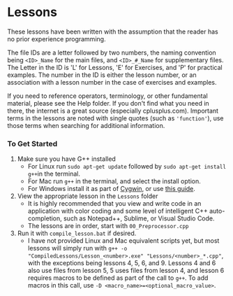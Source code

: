 # Lessons

These lessons have been written with the assumption that the reader has no prior experience programming.

The file IDs are a letter followed by two numbers, the naming convention being ```<ID>_Name``` for the main files, and ```<ID>_#_Name``` for supplementary files. The Letter in the ID is 'L' for Lessons, 'E' for Exercises, and 'P' for practical examples. The number in the ID is either the lesson number, or an association with a lesson number in the case of exercises and examples.

If you need to reference operators, terminology, or other fundamental material, please see the Help folder. If you don't find what you need in there, the internet is a great source (especially cplusplus.com). Important terms in the lessons are noted with single quotes (such as ```'function'```), use those terms when searching for additional information.

### To Get Started

1. Make sure you have G++ installed
   - For Linux run `sudo apt-get update` followed by `sudo apt-get install g++`in the terminal.
   - For Mac run `g++` in the terminal, and select the install option.
   - For Windows install it as part of [Cygwin](https://www.cygwin.com/), or use [this guide](https://www3.cs.stonybrook.edu/~alee/g++/g++.html).
2. View the appropriate lesson in the `Lessons` folder
   - It is highly recommended that you view and write code in an application with color coding and some level of intelligent C++ auto-completion, such as Notepad++, Sublime, or Visual Studio Code.
   - The lessons are in order, start with `00_Preprocessor.cpp`
3. Run it with `compile_lesson.bat` if desired.
   - I have not provided Linux and Mac equivalent scripts yet, but most lessons will simply run with `g++ -o "CompiledLessons/Lesson_<number>.exe" "Lessons/<number>_*.cpp"`, with the exceptions being lessons 4, 5, 6, and 9. Lessons 4 and 6 also use files from lesson 5, 5 uses files from lesson 4, and lesson 6 requires macros to be defined as part of the call to `g++`. To add macros in this call, use `-D <macro_name>=<optional_macro_value>`.